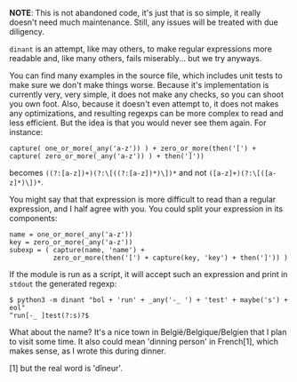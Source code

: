 **NOTE**: This is not abandoned code, it's just that is so simple, it really
doesn't need much maintenance. Still, any issues will be treated with due
diligency.

`dinant` is an attempt, like may others, to make regular expressions more
readable and, like many others, fails miserably... but we try anyways.

You can find many examples in the source file, which includes unit tests to make
sure we don't make things worse. Because it's implementation is currently very,
very simple, it does not make any checks, so you can shoot you own foot. Also,
because it doesn't even attempt to, it does not makes any optimizations, and
resulting regexps can be more complex to read and less efficient. But the idea
is that you would never see them again. For instance:

```
capture( one_or_more(_any('a-z')) ) + zero_or_more(then('[') + capture( zero_or_more(_any('a-z')) ) + then(']'))
```

becomes `((?:[a-z])+)(?:\[((?:[a-z])*)\])*` and not `([a-z]+)(?:\[([a-z]*)\])*`.

You might say that that expression is more difficult to read than a regular
expression, and I half agree with you. You could split your expression in its
components:

    name = one_or_more(_any('a-z'))
    key = zero_or_more(_any('a-z'))
    subexp = ( capture(name, 'name') +
               zero_or_more(then('[') + capture(key, 'key') + then(']')) )

If the module is run as a script, it will accept such an expression and print in
`stdout` the generated regexp:

    $ python3 -m dinant "bol + 'run' + _any('-_ ') + 'test' + maybe('s') + eol"
    ^run[-_ ]test(?:s)?$

What about the name? It's a nice town in België/Belgique/Belgien that I plan to
visit some time. It also could mean 'dinning person' in French[1], which makes
sense, as I wrote this during dinner.

[1] but the real word is 'dîneur'.
